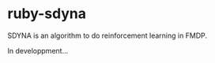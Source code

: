 ruby-sdyna
==========

SDYNA is an algorithm to do reinforcement learning in FMDP.

In developpment...
